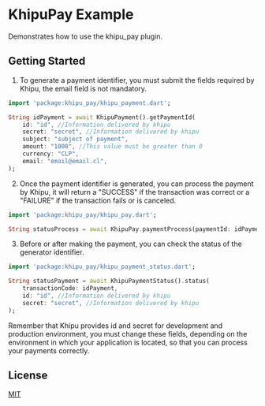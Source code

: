 # KhipuPay Example

Demonstrates how to use the khipu_pay plugin.

## Getting Started

1. To generate a payment identifier, you must submit the fields required by Khipu, the email field is not mandatory.

```dart
import 'package:khipu_pay/khipu_payment.dart';

String idPayment = await KhipuPayment().getPaymentId(
    id: "id", //Information delivered by khipu
    secret: "secret", //Information delivered by khipu
    subject: "subject of payment",
    amount: "1000", //This value must be greater than 0
    currency: "CLP",
    email: "email@email.cl",
);
```

2. Once the payment identifier is generated, you can process the payment by Khipu, it will return a "SUCCESS" if the transaction was correct or a "FAILURE" if the transaction fails or is canceled.

```dart
import 'package:khipu_pay/khipu_pay.dart';

String statusProcess = await KhipuPay.paymentProcess(paymentId: idPayment);
```

3. Before or after making the payment, you can check the status of the generator identifier.

```dart
import 'package:khipu_pay/khipu_payment_status.dart';

String statusPayment = await KhipuPaymentStatus().status(
    transactionCode: idPayment,
    id: "id", //Information delivered by khipu
    secret: "secret", //Information delivered by khipu
);
```

Remember that Khipu provides id and secret for development and production environment, you must change these fields, depending on the environment in which your application is located, so that you can process your payments correctly.


## License
[MIT](https://choosealicense.com/licenses/mit/)
